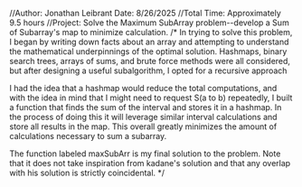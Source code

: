 //Author: Jonathan Leibrant     Date: 8/26/2025
//Total Time: Approximately 9.5 hours
//Project: Solve the Maximum SubArray problem--develop a Sum of Subarray's map to minimize calculation. 
/*
In trying to solve this problem, I began by writing down facts about an array and attempting to understand the mathematical 
underpinnings of the optimal solution. Hashmaps, binary search trees, arrays of sums, and brute force 
methods were all considered, but after designing a useful subalgorithm, I opted for a recursive approach

I had the idea that a hashmap would reduce the total computations, and 
with the idea in mind that I might need to request S(a to b) repeatedly, I built a function that finds the sum of the
interval and stores it in a hashmap. In the process of doing this it will leverage similar interval calculations and store 
all results in the map. This overall greatly minimizes the amount of calculations necessary to sum a subarray.

The function labeled maxSubArr is my final solution to the problem. Note that it does not take inspiration from kadane's 
solution and that any overlap with his solution is strictly coincidental. 
*/
